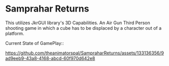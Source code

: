 # Samprahar Returns

This utilizes JkrGUI library's 3D Capabilities.
An Air Gun Third Person shooting game in which a cube has to be displaced by a character out of a platform.

Current State of GamePlay::

https://github.com/theanimatorspal/SampraharReturns/assets/133136356/9ad9eeb9-43a8-4168-abcd-60f970d642e8

